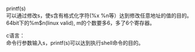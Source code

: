 printf(s)   
可以通过修改s，使s含有格式化字符(%x %n等）达到修改任意地址的值的目的。  
64bit下的%m$n(linux valid), m的个数要多6，多了6个寄存器。  

c语言：  
命令行参数输入s，printf(s)可以达到执行shell命令的目的。  

